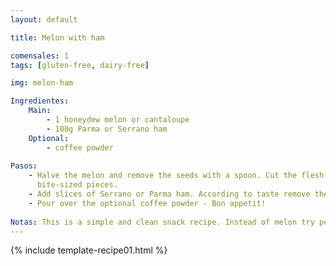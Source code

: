 ```yaml
---
layout: default

title: Melon with ham

comensales: 1
tags: [gluten-free, dairy-free]

img: melon-ham

Ingredientes:
    Main:
        - 1 honeydew melon or cantaloupe
        - 100g Parma or Serrano ham
    Optional:
        - coffee powder
        
Pasos:
    - Halve the melon and remove the seeds with a spoon. Cut the flesh into
      bite-sized pieces.
    - Add slices of Serrano or Parma ham. According to taste remove the fat.
    - Pour over the optional coffee powder - Bon appetit!
 
Notas: This is a simple and clean snack recipe. Instead of melon try peaches. 
---
```

<!--more-->

{% include template-recipe01.html %}

